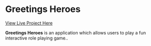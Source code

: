 # Greetings Heroes

[View Live Project Here](###)

**Greetings Heroes** is an application which allows users to play a fun interactive role playing game..

